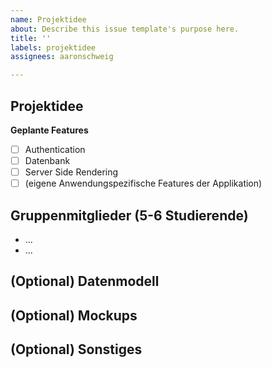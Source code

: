 ```yaml
---
name: Projektidee
about: Describe this issue template's purpose here.
title: ''
labels: projektidee
assignees: aaronschweig

---
```


## Projektidee
<!-- Beschreibung der Projektidee -->

**Geplante Features**
<!-- hier bitte einmal die geplanten Features checken [x] sowie eigene Kernfeatures der Applikation hinzufügen. Das dient dafür, dass sowohl Dozent als auch Studierende eine bessere Idee des Scopes des Projektes bekommen -->
- [ ] Authentication
- [ ] Datenbank
- [ ] Server Side Rendering
- [ ] (eigene Anwendungspezifische Features der Applikation)

## Gruppenmitglieder (5-6 Studierende)
<!-- Bitte nutzt die Github Handles (@username) der Gruppenmitglieder -->
* ...
* ...

## (Optional) Datenmodell
<!-- Sollte schon eine konkretere Vorstellung des Projektes vorliegen gerne hier auch ein erster Draft des Datenmodells -->

## (Optional) Mockups
<!-- Sollte schon eine konkretere Vorstellung des Projektes vorliegen können auch Mockups der UI eingefügt werden um ein besseres Verständnis zu vermitteln -->

## (Optional) Sonstiges
<!-- Fragen, Kommentare, sonstige Informationen an den Dozenten bzgl. des Projekts -->
